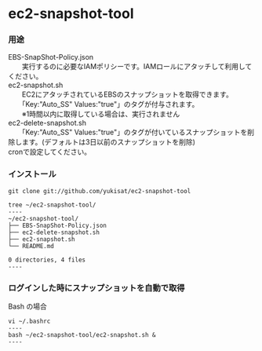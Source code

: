 # ec2-snapshot-tool
### 用途
EBS-SnapShot-Policy.json  
　　実行するのに必要なIAMポリシーです。IAMロールにアタッチして利用してください。  
ec2-snapshot.sh  
　　EC2にアタッチされているEBSのスナップショットを取得できます。  
　　「Key:"Auto_SS" Values:"true"」のタグが付与されます。  
　　※1時間以内に取得している場合は、実行されません  
ec2-delete-snapshot.sh  
　　「Key:"Auto_SS" Values:"true"」のタグが付いているスナップショットを削除します。(デフォルトは3日以前のスナップショットを削除)  
  cronで設定してください。  

### インストール
```
git clone git://github.com/yukisat/ec2-snapshot-tool

tree ~/ec2-snapshot-tool/
----
~/ec2-snapshot-tool/
├── EBS-SnapShot-Policy.json
├── ec2-delete-snapshot.sh
├── ec2-snapshot.sh
└── README.md

0 directories, 4 files
----
```

### ログインした時にスナップショットを自動で取得
Bash の場合
```
vi ~/.bashrc
----
bash ~/ec2-snapshot-tool/ec2-snapshot.sh &
----
```
